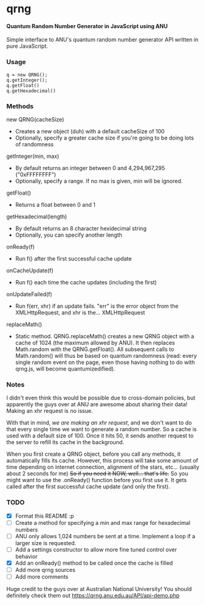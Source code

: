 # qrng
#### Quantum Random Number Generator in JavaScript using ANU

Simple interface to ANU's quantum random number generator API written in pure JavaScript.

### Usage

```
q = new QRNG();
q.getInteger();
q.getFloat()
q.getHexadecimal()
```

### Methods

new QRNG(cacheSize)
* Creates a new object (duh) with a default cacheSize of 100
* Optionally, specify a greater cache size if you're going to be doing lots of randomness

getInteger(min, max)
* By default returns an integer between 0 and 4,294,967,295 ("0xFFFFFFFF")
* Optionally, specify a range. If no max is given, min will be ignored.

getFloat()
* Returns a float between 0 and 1

getHexadecimal(length)
* By default returns an 8 character hexidecimal string
* Optionally, you can specify another length

onReady(f)
* Run f() after the first successful cache update

onCacheUpdate(f)
* Run f() each time the cache updates (including the first)

onUpdateFailed(f)
* Run f(err, xhr) if an update fails. "err" is the error object from the XMLHttpRequest, and xhr is the... XMLHttpRequest

replaceMath()
* Static method. QRNG.replaceMath() creates a new QRNG object with a cache of 1024 (the maximum allowed by ANU). It then replaces Math.random with the QRNG.getFloat(). All subsequent calls to Math.random() will thus be based on quantum randomness (read: every single random event on the page, even those having nothing to do with qrng.js, will become quantumizedified).

### Notes

I didn't even think this would be possible due to cross-domain policies, but apparently the guys over at ANU are awesome about sharing their data! Making an xhr request is no issue.

With that in mind, *we are making an xhr request*, and we don't want to do that every single time we want to generate a random number. So a cache is used with a default size of 100. Once it hits 50, it sends another request to the server to refill its cache in the background.

When you first create a QRNG object, before you call any methods, it automatically fills its cache. However, this process will take some amount of time depending on internet connection, alignment of the stars, etc... (usually about 2 seconds for me) ~~So if you need it NOW, well... that's life.~~ So you might want to use the .onReady() function before you first use it. It gets called after the first successful cache update (and only the first).

### TODO

- [x] Format this README :p
- [ ] Create a method for specifying a min and max range for hexadecimal numbers
- [ ] ANU only allows 1,024 numbers be sent at a time. Implement a loop if a larger size is requested.
- [ ] Add a settings constructor to allow more fine tuned control over behavior
- [x] Add an onReady() method to be called once the cache is filled
- [ ] Add more qrng sources
- [ ] Add more comments

Huge credit to the guys over at Australian National University! You should definitely check them out
https://qrng.anu.edu.au/API/api-demo.php
